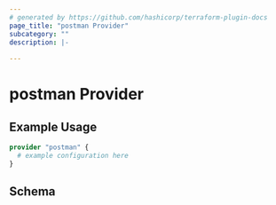 ```yaml
---
# generated by https://github.com/hashicorp/terraform-plugin-docs
page_title: "postman Provider"
subcategory: ""
description: |-
  
---
```


# postman Provider



## Example Usage

```terraform
provider "postman" {
  # example configuration here
}
```

<!-- schema generated by tfplugindocs -->
## Schema
